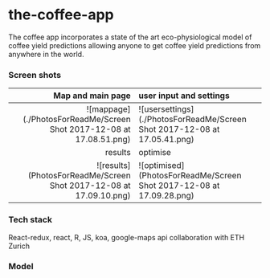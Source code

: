 # the-coffee-app

The coffee app incorporates a state of the art eco-physiological model of coffee yield predictions allowing anyone to get coffee yield predictions from anywhere
in the world.


### Screen shots
Map and main page | user input and settings
----------------:|:-----------------------
![mappage](./PhotosForReadMe/Screen Shot 2017-12-08 at 17.08.51.png) | ![usersettings](./PhotosForReadMe/Screen Shot 2017-12-08 at 17.05.41.png)
results | optimise
![results](PhotosForReadMe/Screen Shot 2017-12-08 at 17.09.10.png) | ![optimised](PhotosForReadMe/Screen Shot 2017-12-08 at 17.09.28.png)

### Tech stack
React-redux, react, R, JS, koa, google-maps api collaboration with ETH Zurich


### Model

###
